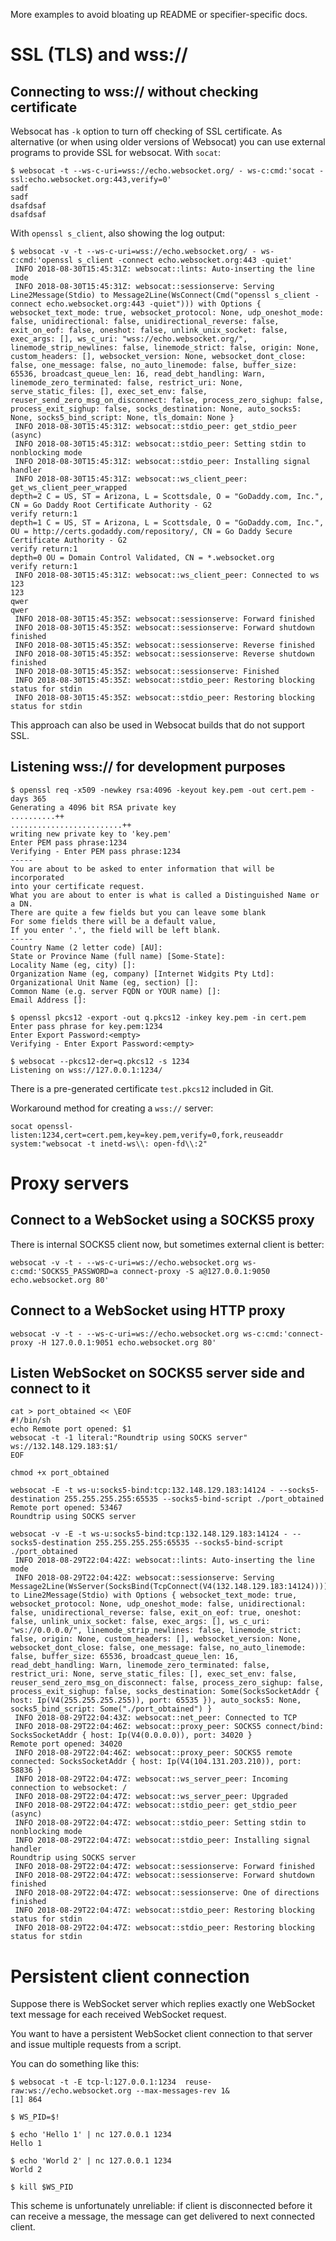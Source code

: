 More examples to avoid bloating up README or specifier-specific docs.


# SSL (TLS) and wss://

## Connecting to wss:// without checking certificate

Websocat has `-k` option to turn off checking of SSL certificate. As alternative (or when using older versions of Websocat) you can use external programs to provide SSL for websocat.
With `socat`:

```
$ websocat -t --ws-c-uri=wss://echo.websocket.org/ - ws-c:cmd:'socat - ssl:echo.websocket.org:443,verify=0'
sadf
sadf
dsafdsaf
dsafdsaf
```

With `openssl s_client`, also showing the log output:

```
$ websocat -v -t --ws-c-uri=wss://echo.websocket.org/ - ws-c:cmd:'openssl s_client -connect echo.websocket.org:443 -quiet' 
 INFO 2018-08-30T15:45:31Z: websocat::lints: Auto-inserting the line mode
 INFO 2018-08-30T15:45:31Z: websocat::sessionserve: Serving Line2Message(Stdio) to Message2Line(WsConnect(Cmd("openssl s_client -connect echo.websocket.org:443 -quiet"))) with Options { websocket_text_mode: true, websocket_protocol: None, udp_oneshot_mode: false, unidirectional: false, unidirectional_reverse: false, exit_on_eof: false, oneshot: false, unlink_unix_socket: false, exec_args: [], ws_c_uri: "wss://echo.websocket.org/", linemode_strip_newlines: false, linemode_strict: false, origin: None, custom_headers: [], websocket_version: None, websocket_dont_close: false, one_message: false, no_auto_linemode: false, buffer_size: 65536, broadcast_queue_len: 16, read_debt_handling: Warn, linemode_zero_terminated: false, restrict_uri: None, serve_static_files: [], exec_set_env: false, reuser_send_zero_msg_on_disconnect: false, process_zero_sighup: false, process_exit_sighup: false, socks_destination: None, auto_socks5: None, socks5_bind_script: None, tls_domain: None }
 INFO 2018-08-30T15:45:31Z: websocat::stdio_peer: get_stdio_peer (async)
 INFO 2018-08-30T15:45:31Z: websocat::stdio_peer: Setting stdin to nonblocking mode
 INFO 2018-08-30T15:45:31Z: websocat::stdio_peer: Installing signal handler
 INFO 2018-08-30T15:45:31Z: websocat::ws_client_peer: get_ws_client_peer_wrapped
depth=2 C = US, ST = Arizona, L = Scottsdale, O = "GoDaddy.com, Inc.", CN = Go Daddy Root Certificate Authority - G2
verify return:1
depth=1 C = US, ST = Arizona, L = Scottsdale, O = "GoDaddy.com, Inc.", OU = http://certs.godaddy.com/repository/, CN = Go Daddy Secure Certificate Authority - G2
verify return:1
depth=0 OU = Domain Control Validated, CN = *.websocket.org
verify return:1
 INFO 2018-08-30T15:45:31Z: websocat::ws_client_peer: Connected to ws
123
123
qwer
qwer
 INFO 2018-08-30T15:45:35Z: websocat::sessionserve: Forward finished
 INFO 2018-08-30T15:45:35Z: websocat::sessionserve: Forward shutdown finished
 INFO 2018-08-30T15:45:35Z: websocat::sessionserve: Reverse finished
 INFO 2018-08-30T15:45:35Z: websocat::sessionserve: Reverse shutdown finished
 INFO 2018-08-30T15:45:35Z: websocat::sessionserve: Finished
 INFO 2018-08-30T15:45:35Z: websocat::stdio_peer: Restoring blocking status for stdin
 INFO 2018-08-30T15:45:35Z: websocat::stdio_peer: Restoring blocking status for stdin
```

This approach can also be used in Websocat builds that do not support SSL.

## Listening wss:// for development purposes

```
$ openssl req -x509 -newkey rsa:4096 -keyout key.pem -out cert.pem -days 365
Generating a 4096 bit RSA private key
..........++
.........................++
writing new private key to 'key.pem'
Enter PEM pass phrase:1234
Verifying - Enter PEM pass phrase:1234
-----
You are about to be asked to enter information that will be incorporated
into your certificate request.
What you are about to enter is what is called a Distinguished Name or a DN.
There are quite a few fields but you can leave some blank
For some fields there will be a default value,
If you enter '.', the field will be left blank.
-----
Country Name (2 letter code) [AU]:
State or Province Name (full name) [Some-State]:
Locality Name (eg, city) []:
Organization Name (eg, company) [Internet Widgits Pty Ltd]:
Organizational Unit Name (eg, section) []:
Common Name (e.g. server FQDN or YOUR name) []:
Email Address []:

$ openssl pkcs12 -export -out q.pkcs12 -inkey key.pem -in cert.pem
Enter pass phrase for key.pem:1234
Enter Export Password:<empty>
Verifying - Enter Export Password:<empty>

$ websocat --pkcs12-der=q.pkcs12 -s 1234
Listening on wss://127.0.0.1:1234/
```

There is a pre-generated certificate `test.pkcs12` included in Git.

Workaround method for creating a `wss://` server:

```
socat openssl-listen:1234,cert=cert.pem,key=key.pem,verify=0,fork,reuseaddr system:"websocat -t inetd-ws\\: open-fd\\:2"
```

# Proxy servers

## Connect to a WebSocket using a SOCKS5 proxy

There is internal SOCKS5 client now, but sometimes external client is better:

    websocat -v -t - --ws-c-uri=ws://echo.websocket.org ws-c:cmd:'SOCKS5_PASSWORD=a connect-proxy -S a@127.0.0.1:9050 echo.websocket.org 80'

## Connect to a WebSocket using HTTP proxy

    websocat -v -t - --ws-c-uri=ws://echo.websocket.org ws-c:cmd:'connect-proxy -H 127.0.0.1:9051 echo.websocket.org 80'


## Listen WebSocket on SOCKS5 server side and connect to it

```
cat > port_obtained << \EOF
#!/bin/sh
echo Remote port opened: $1
websocat -t -1 literal:"Roundtrip using SOCKS server" ws://132.148.129.183:$1/
EOF

chmod +x port_obtained

websocat -E -t ws-u:socks5-bind:tcp:132.148.129.183:14124 - --socks5-destination 255.255.255.255:65535 --socks5-bind-script ./port_obtained
Remote port opened: 53467
Roundtrip using SOCKS server

websocat -v -E -t ws-u:socks5-bind:tcp:132.148.129.183:14124 - --socks5-destination 255.255.255.255:65535 --socks5-bind-script ./port_obtained 
 INFO 2018-08-29T22:04:42Z: websocat::lints: Auto-inserting the line mode
 INFO 2018-08-29T22:04:42Z: websocat::sessionserve: Serving Message2Line(WsServer(SocksBind(TcpConnect(V4(132.148.129.183:14124))))) to Line2Message(Stdio) with Options { websocket_text_mode: true, websocket_protocol: None, udp_oneshot_mode: false, unidirectional: false, unidirectional_reverse: false, exit_on_eof: true, oneshot: false, unlink_unix_socket: false, exec_args: [], ws_c_uri: "ws://0.0.0.0/", linemode_strip_newlines: false, linemode_strict: false, origin: None, custom_headers: [], websocket_version: None, websocket_dont_close: false, one_message: false, no_auto_linemode: false, buffer_size: 65536, broadcast_queue_len: 16, read_debt_handling: Warn, linemode_zero_terminated: false, restrict_uri: None, serve_static_files: [], exec_set_env: false, reuser_send_zero_msg_on_disconnect: false, process_zero_sighup: false, process_exit_sighup: false, socks_destination: Some(SocksSocketAddr { host: Ip(V4(255.255.255.255)), port: 65535 }), auto_socks5: None, socks5_bind_script: Some("./port_obtained") }
 INFO 2018-08-29T22:04:43Z: websocat::net_peer: Connected to TCP
 INFO 2018-08-29T22:04:46Z: websocat::proxy_peer: SOCKS5 connect/bind: SocksSocketAddr { host: Ip(V4(0.0.0.0)), port: 34020 }
Remote port opened: 34020
 INFO 2018-08-29T22:04:46Z: websocat::proxy_peer: SOCKS5 remote connected: SocksSocketAddr { host: Ip(V4(104.131.203.210)), port: 58836 }
 INFO 2018-08-29T22:04:47Z: websocat::ws_server_peer: Incoming connection to websocket: /
 INFO 2018-08-29T22:04:47Z: websocat::ws_server_peer: Upgraded
 INFO 2018-08-29T22:04:47Z: websocat::stdio_peer: get_stdio_peer (async)
 INFO 2018-08-29T22:04:47Z: websocat::stdio_peer: Setting stdin to nonblocking mode
 INFO 2018-08-29T22:04:47Z: websocat::stdio_peer: Installing signal handler
Roundtrip using SOCKS server
 INFO 2018-08-29T22:04:47Z: websocat::sessionserve: Forward finished
 INFO 2018-08-29T22:04:47Z: websocat::sessionserve: Forward shutdown finished
 INFO 2018-08-29T22:04:47Z: websocat::sessionserve: One of directions finished
 INFO 2018-08-29T22:04:47Z: websocat::stdio_peer: Restoring blocking status for stdin
 INFO 2018-08-29T22:04:47Z: websocat::stdio_peer: Restoring blocking status for stdin
```

# Persistent client connection

Suppose there is WebSocket server which replies exactly one WebSocket text message for each received WebSocket request.

You want to have a persistent WebSocket client connection to that server and issue multiple requests from a script.

You can do something like this:

```
$ websocat -t -E tcp-l:127.0.0.1:1234  reuse-raw:ws://echo.websocket.org --max-messages-rev 1&
[1] 864

$ WS_PID=$!

$ echo 'Hello 1' | nc 127.0.0.1 1234
Hello 1

$ echo 'World 2' | nc 127.0.0.1 1234
World 2

$ kill $WS_PID
```

This scheme is unfortunately unreliable: if client is disconnected before it can receive a message,
the message can get delivered to next connected client.
